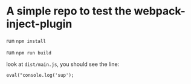 # A simple repo to test the webpack-inject-plugin

run `npm install`

run `npm run build`

look at `dist/main.js`, you should see the line:

```
eval("console.log('sup');
```


